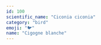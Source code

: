 ```yaml
---
id: 100
scientific_name: "Ciconia ciconia"
category: "bird"
emoji: "🐦"
name: "Cigogne blanche"
---
```

